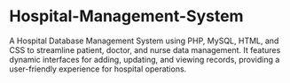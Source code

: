 # Hospital-Management-System
A Hospital Database Management System using PHP, MySQL, HTML, and CSS to streamline patient, doctor, and nurse data management. It features dynamic interfaces for adding, updating, and viewing records, providing a user-friendly experience for hospital operations.
